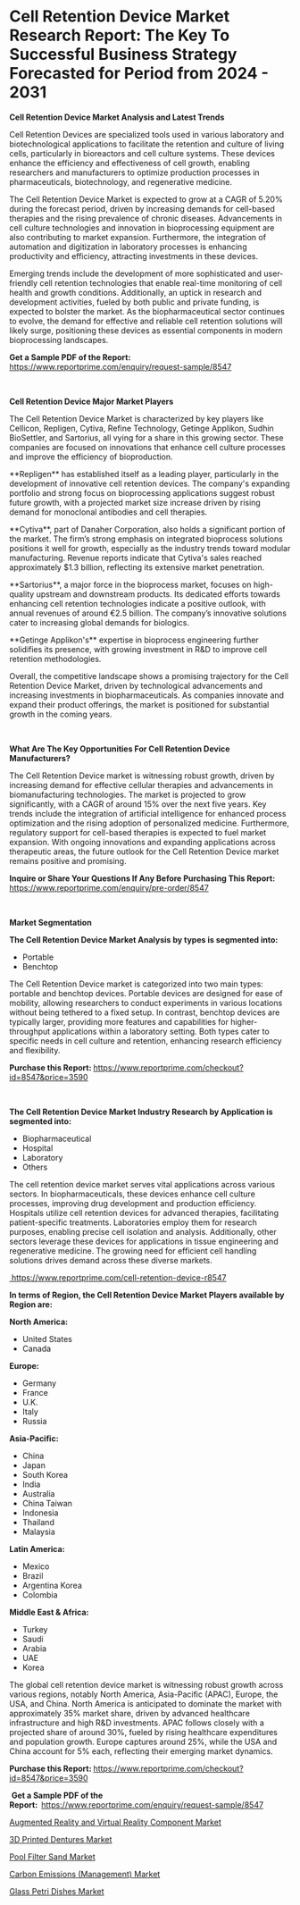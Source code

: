 <p><h1>Cell Retention Device Market Research Report: The Key To Successful Business Strategy Forecasted for Period from 2024 - 2031</h1></p><p><strong>Cell Retention Device Market Analysis and Latest Trends</strong></p>
<p><p>Cell Retention Devices are specialized tools used in various laboratory and biotechnological applications to facilitate the retention and culture of living cells, particularly in bioreactors and cell culture systems. These devices enhance the efficiency and effectiveness of cell growth, enabling researchers and manufacturers to optimize production processes in pharmaceuticals, biotechnology, and regenerative medicine.</p><p>The Cell Retention Device Market is expected to grow at a CAGR of 5.20% during the forecast period, driven by increasing demands for cell-based therapies and the rising prevalence of chronic diseases. Advancements in cell culture technologies and innovation in bioprocessing equipment are also contributing to market expansion. Furthermore, the integration of automation and digitization in laboratory processes is enhancing productivity and efficiency, attracting investments in these devices.</p><p>Emerging trends include the development of more sophisticated and user-friendly cell retention technologies that enable real-time monitoring of cell health and growth conditions. Additionally, an uptick in research and development activities, fueled by both public and private funding, is expected to bolster the market. As the biopharmaceutical sector continues to evolve, the demand for effective and reliable cell retention solutions will likely surge, positioning these devices as essential components in modern bioprocessing landscapes.</p></p>
<p><strong>Get a Sample PDF of the Report:&nbsp;</strong> <a href="https://www.reportprime.com/enquiry/request-sample/8547?utm_campaign=1131&utm_medium=2&utm_source=Github&utm_content=ia&utm_term=27112024&utm_id=cell-retention-device">https://www.reportprime.com/enquiry/request-sample/8547</a></p>
<p>&nbsp;</p>
<p><strong>Cell Retention Device Major Market Players</strong></p>
<p><p>The Cell Retention Device Market is characterized by key players like Cellicon, Repligen, Cytiva, Refine Technology, Getinge Applikon, Sudhin BioSettler, and Sartorius, all vying for a share in this growing sector. These companies are focused on innovations that enhance cell culture processes and improve the efficiency of bioproduction.</p><p>**Repligen** has established itself as a leading player, particularly in the development of innovative cell retention devices. The company's expanding portfolio and strong focus on bioprocessing applications suggest robust future growth, with a projected market size increase driven by rising demand for monoclonal antibodies and cell therapies.</p><p>**Cytiva**, part of Danaher Corporation, also holds a significant portion of the market. The firm’s strong emphasis on integrated bioprocess solutions positions it well for growth, especially as the industry trends toward modular manufacturing. Revenue reports indicate that Cytiva's sales reached approximately $1.3 billion, reflecting its extensive market penetration.</p><p>**Sartorius**, a major force in the bioprocess market, focuses on high-quality upstream and downstream products. Its dedicated efforts towards enhancing cell retention technologies indicate a positive outlook, with annual revenues of around €2.5 billion. The company’s innovative solutions cater to increasing global demands for biologics.</p><p>**Getinge Applikon's** expertise in bioprocess engineering further solidifies its presence, with growing investment in R&D to improve cell retention methodologies.</p><p>Overall, the competitive landscape shows a promising trajectory for the Cell Retention Device Market, driven by technological advancements and increasing investments in biopharmaceuticals. As companies innovate and expand their product offerings, the market is positioned for substantial growth in the coming years.</p></p>
<p>&nbsp;</p>
<p><strong>What Are The Key Opportunities For Cell Retention Device Manufacturers?</strong></p>
<p><p>The Cell Retention Device market is witnessing robust growth, driven by increasing demand for effective cellular therapies and advancements in biomanufacturing technologies. The market is projected to grow significantly, with a CAGR of around 15% over the next five years. Key trends include the integration of artificial intelligence for enhanced process optimization and the rising adoption of personalized medicine. Furthermore, regulatory support for cell-based therapies is expected to fuel market expansion. With ongoing innovations and expanding applications across therapeutic areas, the future outlook for the Cell Retention Device market remains positive and promising.</p></p>
<p><strong>Inquire or Share Your Questions If Any Before Purchasing This Report:</strong> <a href="https://www.reportprime.com/enquiry/pre-order/8547?utm_campaign=1131&utm_medium=2&utm_source=Github&utm_content=ia&utm_term=27112024&utm_id=cell-retention-device">https://www.reportprime.com/enquiry/pre-order/8547</a></p>
<p>&nbsp;</p>
<p><strong>Market Segmentation</strong></p>
<p><strong>The Cell Retention Device Market Analysis by types is segmented into:</strong></p>
<p><ul><li>Portable</li><li>Benchtop</li></ul></p>
<p><p>The Cell Retention Device market is categorized into two main types: portable and benchtop devices. Portable devices are designed for ease of mobility, allowing researchers to conduct experiments in various locations without being tethered to a fixed setup. In contrast, benchtop devices are typically larger, providing more features and capabilities for higher-throughput applications within a laboratory setting. Both types cater to specific needs in cell culture and retention, enhancing research efficiency and flexibility.</p></p>
<p><strong>Purchase this Report:&nbsp;</strong><a href="https://www.reportprime.com/checkout?id=8547&price=3590&utm_campaign=1131&utm_medium=2&utm_source=Github&utm_content=ia&utm_term=27112024&utm_id=cell-retention-device">https://www.reportprime.com/checkout?id=8547&price=3590</a></p>
<p>&nbsp;</p>
<p><strong>The Cell Retention Device Market Industry Research by Application is segmented into:</strong></p>
<p><ul><li>Biopharmaceutical</li><li>Hospital</li><li>Laboratory</li><li>Others</li></ul></p>
<p><p>The cell retention device market serves vital applications across various sectors. In biopharmaceuticals, these devices enhance cell culture processes, improving drug development and production efficiency. Hospitals utilize cell retention devices for advanced therapies, facilitating patient-specific treatments. Laboratories employ them for research purposes, enabling precise cell isolation and analysis. Additionally, other sectors leverage these devices for applications in tissue engineering and regenerative medicine. The growing need for efficient cell handling solutions drives demand across these diverse markets.</p></p>
<p><a href="https://www.reportprime.com/cell-retention-device-r8547?utm_campaign=1131&utm_medium=2&utm_source=Github&utm_content=ia&utm_term=27112024&utm_id=cell-retention-device">&nbsp;https://www.reportprime.com/cell-retention-device-r8547</a></p>
<p><strong>In terms of Region, the Cell Retention Device Market Players available by Region are:</strong></p>
<p>
    <p> <strong> North America: </strong>
        <ul>
            <li>United States</li>
            <li>Canada</li>
        </ul>
        </p> 
    <p> <strong> Europe: </strong>
        <ul>
            <li>Germany</li>
            <li>France</li>
            <li>U.K.</li>
            <li>Italy</li>
            <li>Russia</li>
        </ul>
        </p> 
    <p> <strong> Asia-Pacific: </strong>
        <ul>
            <li>China</li>
            <li>Japan</li>
            <li>South Korea</li>
            <li>India</li>
            <li>Australia</li>
            <li>China Taiwan</li>
            <li>Indonesia</li>
            <li>Thailand</li>
            <li>Malaysia</li>
        </ul>
        </p> 
    <p> <strong> Latin America: </strong>
        <ul>
            <li>Mexico</li>
            <li>Brazil</li>
            <li>Argentina Korea</li>
            <li>Colombia</li>
        </ul>
        </p> 
    <p> <strong> Middle East & Africa: </strong>
        <ul>
            <li>Turkey</li>
            <li>Saudi</li>
            <li>Arabia</li>
            <li>UAE</li>
            <li>Korea</li>
        </ul>
    </p>
    </p>
<p><p>The global cell retention device market is witnessing robust growth across various regions, notably North America, Asia-Pacific (APAC), Europe, the USA, and China. North America is anticipated to dominate the market with approximately 35% market share, driven by advanced healthcare infrastructure and high R&D investments. APAC follows closely with a projected share of around 30%, fueled by rising healthcare expenditures and population growth. Europe captures around 25%, while the USA and China account for 5% each, reflecting their emerging market dynamics.</p></p>
<p><strong>Purchase this Report: </strong><a href="https://www.reportprime.com/checkout?id=8547&price=3590&utm_campaign=1131&utm_medium=2&utm_source=Github&utm_content=ia&utm_term=27112024&utm_id=cell-retention-device">https://www.reportprime.com/checkout?id=8547&price=3590</a></p>
<p>&nbsp;<strong>Get a Sample PDF of the Report:&nbsp;&nbsp;</strong><a href="https://www.reportprime.com/enquiry/request-sample/8547?utm_campaign=1131&utm_medium=2&utm_source=Github&utm_content=ia&utm_term=27112024&utm_id=cell-retention-device">https://www.reportprime.com/enquiry/request-sample/8547</a></p>
<p><strong></strong></p>
<p><p><a href="https://issuu.com/reportprime-2/docs/augmented-reality-and-virtual-reali_1971cf3f029ad1?utm_campaign=1131&utm_medium=2&utm_source=Github&utm_content=ia&utm_term=27112024&utm_id=cell-retention-device">Augmented Reality and Virtual Reality Component Market</a></p><p><a href="https://github.com/CliffMedina6/Market-Research-Report-List-7/blob/main/3d-printed-dentures-market.md?utm_campaign=1131&utm_medium=2&utm_source=Github&utm_content=ia&utm_term=27112024&utm_id=cell-retention-device">3D Printed Dentures Market</a></p><p><a href="https://www.linkedin.com/pulse/exploring-pool-filter-sand-market-dynamics-revenue-analysis-growth-12egc?utm_campaign=1131&utm_medium=2&utm_source=Github&utm_content=ia&utm_term=27112024&utm_id=cell-retention-device">Pool Filter Sand Market</a></p><p><a href="https://issuu.com/reportprime-2/docs/carbon-emissions-management-market-_cced177143a85a?utm_campaign=1131&utm_medium=2&utm_source=Github&utm_content=ia&utm_term=27112024&utm_id=cell-retention-device">Carbon Emissions (Management) Market</a></p><p><a href="https://www.linkedin.com/pulse/glass-petri-dishes-market-evolution-future-outlook-yl59e?utm_campaign=1131&utm_medium=2&utm_source=Github&utm_content=ia&utm_term=27112024&utm_id=cell-retention-device">Glass Petri Dishes Market</a></p></p>